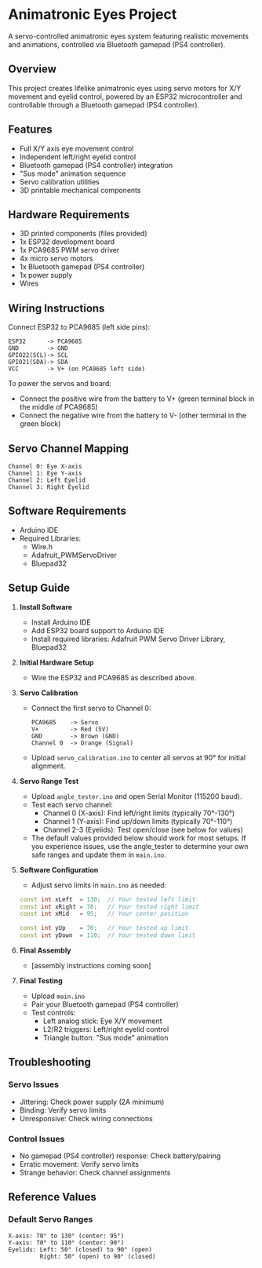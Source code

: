 # Animatronic Eyes Project

A servo-controlled animatronic eyes system featuring realistic movements and animations, controlled via Bluetooth gamepad (PS4 controller).

## Overview

This project creates lifelike animatronic eyes using servo motors for X/Y movement and eyelid control, powered by an ESP32 microcontroller and controllable through a Bluetooth gamepad (PS4 controller).

## Features

- Full X/Y axis eye movement control
- Independent left/right eyelid control
- Bluetooth gamepad (PS4 controller) integration
- "Sus mode" animation sequence
- Servo calibration utilities
- 3D printable mechanical components

## Hardware Requirements

- 3D printed components (files provided)
- 1x ESP32 development board
- 1x PCA9685 PWM servo driver
- 4x micro servo motors
- 1x Bluetooth gamepad (PS4 controller)
- 1x power supply
- Wires

## Wiring Instructions

Connect ESP32 to PCA9685 (left side pins):
```
ESP32      -> PCA9685
GND        -> GND
GPIO22(SCL)-> SCL
GPIO21(SDA)-> SDA
VCC        -> V+ (on PCA9685 left side)
```

To power the servos and board:
- Connect the positive wire from the battery to V+ (green terminal block in the middle of PCA9685)
- Connect the negative wire from the battery to V- (other terminal in the green block)

## Servo Channel Mapping
```
Channel 0: Eye X-axis
Channel 1: Eye Y-axis
Channel 2: Left Eyelid
Channel 3: Right Eyelid
```

## Software Requirements

- Arduino IDE
- Required Libraries:
  - Wire.h
  - Adafruit_PWMServoDriver
  - Bluepad32

## Setup Guide

1. **Install Software**
   - Install Arduino IDE
   - Add ESP32 board support to Arduino IDE
   - Install required libraries: Adafruit PWM Servo Driver Library, Bluepad32

2. **Initial Hardware Setup**
   - Wire the ESP32 and PCA9685 as described above.

3. **Servo Calibration**
   - Connect the first servo to Channel 0:
     ```
     PCA9685    -> Servo
     V+         -> Red (5V)
     GND        -> Brown (GND)
     Channel 0  -> Orange (Signal)
     ```
   - Upload `servo_calibration.ino` to center all servos at 90° for initial alignment.

4. **Servo Range Test**
   - Upload `angle_tester.ino` and open Serial Monitor (115200 baud).
   - Test each servo channel:
     - Channel 0 (X-axis): Find left/right limits (typically 70°-130°)
     - Channel 1 (Y-axis): Find up/down limits (typically 70°-110°)
     - Channel 2-3 (Eyelids): Test open/close (see below for values)
   - The default values provided below should work for most setups. If you experience issues, use the angle_tester to determine your own safe ranges and update them in `main.ino`.

5. **Software Configuration**
   - Adjust servo limits in `main.ino` as needed:
   ```cpp
   const int xLeft  = 130;  // Your tested left limit
   const int xRight = 70;   // Your tested right limit
   const int xMid   = 95;   // Your center position

   const int yUp    = 70;   // Your tested up limit
   const int yDown  = 110;  // Your tested down limit
   ```

6. **Final Assembly**
   - [assembly instructions coming soon]

7. **Final Testing**
   - Upload `main.ino`
   - Pair your Bluetooth gamepad (PS4 controller)
   - Test controls:
     - Left analog stick: Eye X/Y movement
     - L2/R2 triggers: Left/right eyelid control
     - Triangle button: "Sus mode" animation

## Troubleshooting

### Servo Issues
- Jittering: Check power supply (2A minimum)
- Binding: Verify servo limits
- Unresponsive: Check wiring connections

### Control Issues
- No gamepad (PS4 controller) response: Check battery/pairing
- Erratic movement: Verify servo limits
- Strange behavior: Check channel assignments

## Reference Values

### Default Servo Ranges
```
X-axis: 70° to 130° (center: 95°)
Y-axis: 70° to 110° (center: 90°)
Eyelids: Left: 50° (closed) to 90° (open)
         Right: 50° (open) to 90° (closed)
```